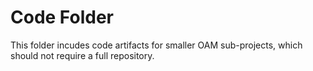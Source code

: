 # Code Folder

This folder incudes code artifacts for smaller OAM  sub-projects, which should 
not require a full repository.
